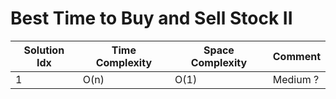 # Best Time to Buy and Sell Stock II

| Solution Idx | Time Complexity | Space Complexity | Comment  |
| ------------ | --------------- | ---------------- | -------- |
| 1            | O(n)            | O(1)             | Medium ? |

